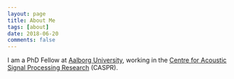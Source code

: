 ```yaml
---
layout: page
title: About Me
tags: [about]
date: 2018-06-20
comments: false
---
```


I am a PhD Fellow at [Aalborg University](https://www.en.aau.dk), working in the [Centre for Acoustic Signal Processing Research](http://caspr.es.aau.dk) (CASPR).


